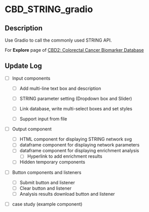 # CBD_STRING_gradio
## Description

Use Gradio to call the commonly used STRING API.

For **Explore** page of [CBD2: Colorectal Cancer Biomarker Database](http://www.eyeseeworld.com/cbd/index.html)

## Update Log

- [ ] Input components

  - [ ] Add multi-line text box and description
  - [ ] STRING parameter setting (Dropdown box and Slider)

  - [ ] Link database, write multi-select boxes and set styles

  - [ ] Support input from file

- [ ] Output component

  - [ ] HTML component for displaying STRING network svg
  - [ ] dataframe component for displaying network parameters
  - [ ] dataframe component for displaying enrichment analysis
    - [ ] Hyperlink to add enrichment results
  - [ ] Hidden temporary components

- [ ] Button components and listeners

  - [ ] Submit button and listener
  - [ ] Clear button and listener
  - [ ] Analysis results download button and listener

- [ ] case study (example component)
